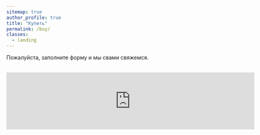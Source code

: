 ```yaml
---
sitemap: true
author_profile: true
title: "Купить"
permalink: /buy/
classes:
  - landing
---
```


Пожалуйста, заполните форму и мы свами свяжемся.
<br>
<br>

<script src="https://yastatic.net/q/forms-frontend-ext/_/embed.js"></script><iframe src="https://forms.yandex.ru/cloud/63eb4e19c09c02103bec7947/?iframe=1&answer_short_text_type_form=buy&answer_choices_subject=buy" frameborder="0" name="ya-form-63eb4e19c09c02103bec7947" width="650"></iframe>
